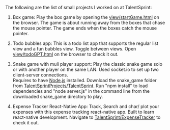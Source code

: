 The following are the list of small projects I worked on at TalentSprint:
1. Box game: 
    Play the box game by opening the [view/startGame.html](https://adityantamarapu.github.io/TalentSprintProjects/TalentSprint/view/startGame.html) on the browser.
    The game is about running away from the boxes that chase the mouse pointer.
    The game ends when the boxes catch the mouse pointer.

3. Todo bubbles app: 
    This is a todo list app that supports the regular list view and a fun bubbles view.
    Toggle between views.
    Open [view/todoGPT.html](https://adityantamarapu.github.io/TalentSprintProjects/TalentSprint/view/todoGPT.html) on the browser to check it out.

4. Snake game with muli player support: 
   Play the classic snake game solo or with another player on the same LAN.
   Used socket.io to set up two client-server connections.   
   Requires to have [Node.js](https://nodejs.org/en/download) installed.
   Download the snake_game folder from [TalentSprintProjects/TalentSprint](https://github.com/adityantamarapu/TalentSprintProjects/tree/main/TalentSprint).
   Run "npm install" to load dependencies and "node server.js" in the command line from the downloaded snake_game directory to play.

5. Expense Tracker React-Native App:
    Track, Search and char/ plot your expenses with this expense tracking react-native app. Built to learn react-native development.
    Navigate to [TalentSprint/ExpenseTracker](https://github.com/adityantamarapu/TalentSprintProjects/tree/main/TalentSprint/ExpenseTracker_) to check it out.
